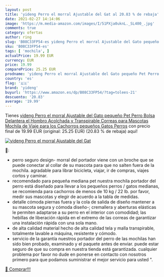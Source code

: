 ```yaml
---
layout: post
title: 'yideng Perro el morral Ajustable del Gat al 20.83 % de rebaja'
date: 2021-02-27 14:14:06
image: 'https://m.media-amazon.com/images/I/51PXja0uknL._SL400_.jpg'
comments: true
category: ofertas
author: ring
slug: 'B08C33FP54-es yideng Perro el morral Ajustable del Gato pequeño Pet...'
sku: 'B08C33FP54-es'
tags: [ 'mochila', ]
actualPrice: 19.99 EUR
currency: EUR
price: 19.99
comparePrice: 25.25 EUR
prodname: 'yideng Perro el morral Ajustable del Gato pequeño Pet Perro Bolsa Delantera  el Hombro Acolchada y Transpirable Correas para Mascotas Mochila de Viaje para los Cachorros pequeños Gatos Perros'
country: 'es'
flag: '🇪🇸'
brand: 'yideng'
buyurl: 'https://www.amazon.es/dp/B08C33FP54/?tag=tolees-21'
descuento: '20.83'
average: '19.99'
---
```


Tienes [yideng Perro el morral Ajustable del Gato pequeño Pet Perro Bolsa Delantera  el Hombro Acolchada y Transpirable Correas para Mascotas Mochila de Viaje para los Cachorros pequeños Gatos Perros](https://www.amazon.es/dp/B08C33FP54/?tag=tolees-21) con precio final de  19.99 EUR (original: 25.25 EUR) (20.83 %  de rebaja) aqui!

[![yideng Perro el morral Ajustable del Gat](https://m.media-amazon.com/images/I/51PXja0uknL._SL400_.jpg)](https://www.amazon.es/dp/B08C33FP54/?tag=tolees-21)

🔎:

- perro seguro design- morral del portador viene con un broche que se puede conectar al collar de su mascota para que no salten fuera de la mochila. agradable para librar bicicleta, viajar, ir de compras, viajes cortos y caminar.
- recomendado para pequeña mediana pet nuestra mochila portador del perro está diseñado para llevar a los pequeños perros / gatos medianas, se recomienda para cachorros de menos de 10 kg / 22 lb. por favor, medir sus mascotas y elegir de acuerdo a la tabla de medidas.
- detalle cómoda piernas fuera y la cola de salida de diseño mantener a su mascota segura y cómoda diseño-; cremallera y aberturas elásticas le permiten adaptarse a su perro en el interior con comodidad; las hebillas de liberación rápida en el extremo de las correas de garantizar una instalación rápida con una sola mano.
- de alta calidad material hecho de alta calidad tela y malla transpirable, totalmente lavable a máquina, resistente y cómodo.
- servicio de la garantía nuestros portador del perro de las mochilas han sido bien probado, examinado y el paquete antes de enviar. puede estar seguro de que su compra en nuestra tienda está garantizada. cualquier problema por favor no dude en ponerse en contacto con nosotros primero para que podamos suministrar el mejor servicio para usted ".

[🛒 Comprar!!!](https://www.amazon.es/dp/B08C33FP54/?tag=tolees-21)
